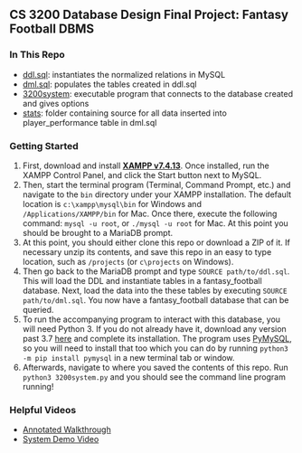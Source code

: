 ## CS 3200 Database Design Final Project: Fantasy Football DBMS
### In This Repo
- [ddl.sql](https://github.com/srobin31/fantasy-football-dbms/blob/main/ddl.sql): instantiates the normalized relations in MySQL
- [dml.sql](https://github.com/srobin31/fantasy-football-dbms/blob/main/dml.sql): populates the tables created in ddl.sql
- [3200system](https://github.com/srobin31/fantasy-football-dbms/blob/main/3200system): executable program that connects to the database created and gives options 
- [stats](https://github.com/srobin31/fantasy-football-dbms/tree/main/stats): folder containing source for all data inserted into player_performance table in dml.sql

### Getting Started
1. First, download and install **[XAMPP v7.4.13](https://www.apachefriends.org/download.html)**. Once installed, run the XAMPP Control Panel, and click the Start button next to MySQL. 
2. Then, start the terminal program (Terminal, Command Prompt, etc.) and navigate to the ``bin`` directory under your XAMPP installation. The default location is ``c:\xampp\mysql\bin`` for Windows and ``/Applications/XAMPP/bin`` for Mac. Once there, execute the following command: ``mysql -u root``, or ``./mysql -u root`` for Mac. At this point you should be brought to a MariaDB prompt. 
3. At this point, you should either clone this repo or download a ZIP of it. If necessary unzip its contents, and save this repo in an easy to type location, such as ``/projects`` (or ``c\projects`` on Windows). 
4. Then go back to the MariaDB prompt and type ``SOURCE path/to/ddl.sql``. This will load the DDL and instantiate tables in a fantasy_football database. Next, load the data into the these tables by executing ``SOURCE path/to/dml.sql``. You now have a fantasy_football database that can be queried.
5. To run the accompanying program to interact with this database, you will need Python 3. If you do not already have it, download any version past 3.7 [here](https://www.python.org/downloads/) and complete its installation. The program uses [PyMySQL](https://pypi.org/project/PyMySQL/), so you will need to install that too which you can do by running ``python3 -m pip install pymysql`` in a new terminal tab or window. 
6. Afterwards, navigate to where you saved the contents of this repo. Run ``python3 3200system.py`` and you should see the command line program running!

### Helpful Videos
- [Annotated Walkthrough](https://youtu.be/qTXBvXdcuJE)
- [System Demo Video](https://youtu.be/LKpBLgWqRVQ)
